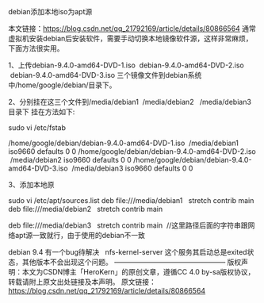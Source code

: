 debian添加本地iso为apt源

本文链接：https://blog.csdn.net/qq_21792169/article/details/80866564
通常虚拟机安装debian后安装软件，需要手动切换本地镜像软件源，这样非常麻烦，下面方法很实用。

1、上传debian-9.4.0-amd64-DVD-1.iso  debian-9.4.0-amd64-DVD-2.iso  debian-9.4.0-amd64-DVD-3.iso 三个镜像文件到debian系统中/home/google/debian/目录下。

2、分别挂在这三个文件到/media/debian1  /media/debian2   /media/debian3 目录下 挂在方法如下:

sudo vi /etc/fstab

/home/google/debian/debian-9.4.0-amd64-DVD-1.iso  /media/debian1 iso9660 defaults 0 0
/home/google/debian/debian-9.4.0-amd64-DVD-2.iso  /media/debian2 iso9660 defaults 0 0
/home/google/debian/debian-9.4.0-amd64-DVD-3.iso  /media/debian3 iso9660 defaults 0 0

3、添加本地原

sudo vi /etc/apt/sources.list
deb file:///media/debian1   stretch contrib main
deb file:///media/debian2   stretch contrib main

deb file:///media/debian3   stretch contrib main  //这里路径后面的字符串跟网络apt源一致就行，由于使用的debian不一致



debian 9.4 有一个bug待解决   nfs-kernel-server 这个服务其启动总是exited状态，其他版本不会出现这个问题。
 ———————————————— 
版权声明：本文为CSDN博主「HeroKern」的原创文章，遵循CC 4.0 by-sa版权协议，转载请附上原文出处链接及本声明。
原文链接：https://blog.csdn.net/qq_21792169/article/details/80866564